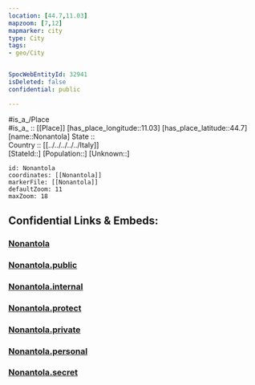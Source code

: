 ```yaml
---
location: [44.7,11.03] 
mapzoom: [7,12] 
mapmarker: city 
type: City
tags:
- geo/City


SpocWebEntityId: 32941
isDeleted: false
confidential: public

---
```

#is_a_/Place  
#is_a_ :: [[Place]] 
[has_place_longitude::11.03] 
[has_place_latitude::44.7] 
[name::Nonantola] 
State ::  
Country :: [[../../../../../Italy]]  
[StateId::] 
[Population::] 
[Unknown::] 


```leaflet
id: Nonantola
coordinates: [[Nonantola]] 
markerFile: [[Nonantola]] 
defaultZoom: 11 
maxZoom: 18
```


## Confidential Links & Embeds: 

### [Nonantola](/_Standards/Earth/Continent/Europe/Europe~South/Italy/regions~Italy/Emilia-Romagna/Modena.Province/City/Nonantola.md) 

### [Nonantola.public](/_public/Earth/Continent/Europe/Europe~South/Italy/regions~Italy/Emilia-Romagna/Modena.Province/City/Nonantola.public.md) 

### [Nonantola.internal](/_internal/Earth/Continent/Europe/Europe~South/Italy/regions~Italy/Emilia-Romagna/Modena.Province/City/Nonantola.internal.md) 

### [Nonantola.protect](/_protect/Earth/Continent/Europe/Europe~South/Italy/regions~Italy/Emilia-Romagna/Modena.Province/City/Nonantola.protect.md) 

### [Nonantola.private](/_private/Earth/Continent/Europe/Europe~South/Italy/regions~Italy/Emilia-Romagna/Modena.Province/City/Nonantola.private.md) 

### [Nonantola.personal](/_personal/Earth/Continent/Europe/Europe~South/Italy/regions~Italy/Emilia-Romagna/Modena.Province/City/Nonantola.personal.md) 

### [Nonantola.secret](/_secret/Earth/Continent/Europe/Europe~South/Italy/regions~Italy/Emilia-Romagna/Modena.Province/City/Nonantola.secret.md)

